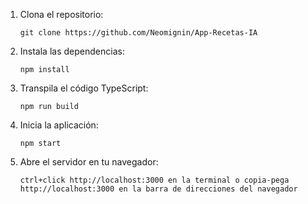 1. Clona el repositorio:
   ```
   git clone https://github.com/Neomignin/App-Recetas-IA
   ```

2. Instala las dependencias:
   ```
   npm install
   ```

3. Transpila el código TypeScript:
   ```
   npm run build
   ```

4. Inicia la aplicación:
   ```
   npm start
   ```
5. Abre el servidor en tu navegador:
   ```
   ctrl+click http://localhost:3000 en la terminal o copia-pega http://localhost:3000 en la barra de direcciones del navegador
   ```
